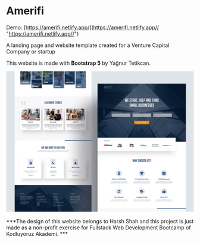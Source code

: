 # Amerifi

Demo: [https://amerifi.netlify.app/](https://amerifi.netlify.app// "https://amerifi.netlify.app//")

A landing page and website template created for a Venture Capital Company or startup

This website is made with **Bootstrap 5** by Yağnur Tetikcan.

[![](https://github.com/yagnurl/Amerifi/blob/main/preview.png)](https://github.com/yagnurl/Amerifi/blob/main/preview.png)


***The design of this website belongs to Harsh Shah and this project is just made as a non-profit exercise for Fullstack Web Development Bootcamp of Kodluyoruz Akademi. ***
